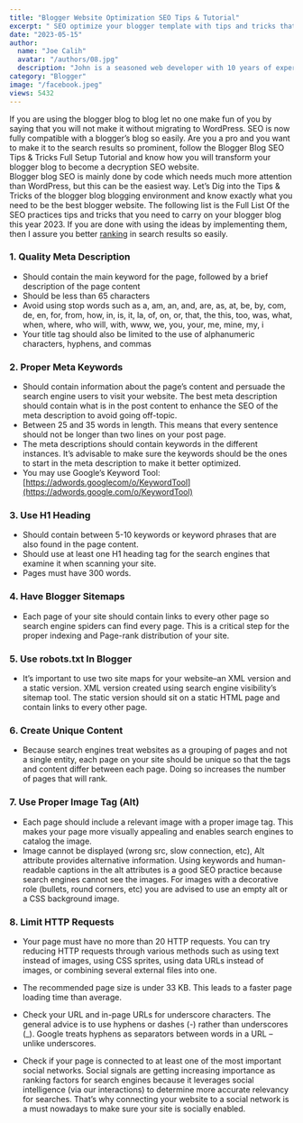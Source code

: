 ```yaml
---
title: "Blogger Website Optimization SEO Tips & Tutorial"
excerpt: " SEO optimize your blogger template with tips and tricks that should be followed. Learn full SEO tutorial practices to rank your blogger blog"
date: "2023-05-15"
author:
  name: "Joe Calih"
  avatar: "/authors/08.jpg"
  description: "John is a seasoned web developer with 10 years of experience in React and Next.js."
category: "Blogger"
image: "/facebook.jpeg"
views: 5432
---
```




If you are using the blogger blog to blog let no one make fun of you by saying that you will not make it without migrating to WordPress. SEO is now fully compatible with a blogger’s blog so easily. Are you a pro and you want to make it to the search results so prominent, follow the Blogger Blog SEO Tips & Tricks Full Setup Tutorial and know how you will transform your blogger blog to become a decryption SEO website.  
Blogger blog SEO is mainly done by code which needs much more attention than WordPress, but this can be the easiest way. Let’s Dig into the Tips & Tricks of the blogger blog blogging environment and know exactly what you need to be the best blogger website. The following list is the Full List Of the SEO practices tips and tricks that you need to carry on your blogger blog this year 2023. If you are done with using the ideas by implementing them, then I assure you better [ranking](https://joecalih.co.ke/best-website-ranking-tools-for-better-seo/) in search results so easily.

### **1. Quality Meta Description**

-   Should contain the main keyword for the page, followed by a brief description of the page content
-   Should be less than 65 characters
-   Avoid using stop words such as a, am, an, and, are, as, at, be, by, com, de, en, for, from, how, in, is, it, la, of, on, or, that, the this, too, was, what, when, where, who will, with, www, we, you, your, me, mine, my, i
-   Your title tag should also be limited to the use of alphanumeric characters, hyphens, and commas

### **2. Proper Meta Keywords**

-   Should contain information about the page’s content and persuade the search engine users to visit your website. The best meta description should contain what is in the post content to enhance the SEO of the meta description to avoid going off-topic.
-   Between 25 and 35 words in length. This means that every sentence should not be longer than two lines on your post page.
-   The meta descriptions should contain keywords in the different instances. It’s advisable to make sure the keywords should be the ones to start in the meta description to make it better optimized.
-   You may use Google’s Keyword Tool: [https://adwords.googlecom/o/KeywordTool](https://adwords.google.com/o/KeywordTool)

### **3. Use H1 Heading**

-   Should contain between 5-10 keywords or keyword phrases that are also found in the page content.
-   Should use at least one H1 heading tag for the search engines that examine it when scanning your site.
-   Pages must have 300 words.

### **4. Have Blogger Sitemaps**

-   Each page of your site should contain links to every other page so search engine spiders can find every page. This is a critical step for the proper indexing and Page-rank distribution of your site.

### **5. Use robots.txt In Blogger**

-   It’s important to use two site maps for your website–an XML version and a static version. XML version created using search engine visibility’s sitemap tool. The static version should sit on a static HTML page and contain links to every other page.

### **6. Create Unique Content**

-   Because search engines treat websites as a grouping of pages and not a single entity, each page on your site should be unique so that the tags and content differ between each page. Doing so increases the number of pages that will rank.

### **7. Use Proper Image Tag (Alt)**

-   Each page should include a relevant image with a proper image tag. This makes your page more visually appealing and enables search engines to catalog the image.
-   Image cannot be displayed (wrong src, slow connection, etc), Alt attribute provides alternative information. Using keywords and human-readable captions in the alt attributes is a good SEO practice because search engines cannot see the images. For images with a decorative role (bullets, round corners, etc) you are advised to use an empty alt or a CSS background image.

### **8. Limit HTTP Requests**

-   Your page must have no more than 20 HTTP requests. You can try reducing HTTP requests through various methods such as using text instead of images, using CSS sprites, using data URLs instead of images, or combining several external files into one.
-   The recommended page size is under 33 KB. This leads to a faster page loading time than average.

-   Check your URL and in-page URLs for underscore characters. The general advice is to use hyphens or dashes (-) rather than underscores (_). Google treats hyphens as separators between words in a URL – unlike underscores.
-   Check if your page is connected to at least one of the most important social networks. Social signals are getting increasing importance as ranking factors for search engines because it leverages social intelligence (via our interactions) to determine more accurate relevancy for searches. That’s why connecting your website to a social network is a must nowadays to make sure your site is socially enabled.
